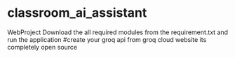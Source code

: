 # classroom_ai_assistant
WebProject
Download the all required modules from the requirement.txt and run the application
#create your groq api from groq cloud website its completely open source
